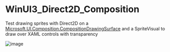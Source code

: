 # WinUI3_Direct2D_Composition

Test drawing sprites with Direct2D on a [Microsoft.UI.Composition.CompositionDrawingSurface](https://learn.microsoft.com/en-us/windows/windows-app-sdk/api/winrt/microsoft.ui.composition.compositiondrawingsurface?view=windows-app-sdk-1.5)  and a SpriteVisual to draw over XAML controls with transparency

![image](https://github.com/castorix/WinUI3_Direct2D_Composition/assets/22345506/c4ce0cee-7d35-4716-a1ee-5643dab0dfa1)


